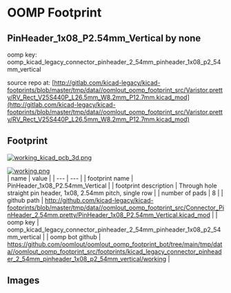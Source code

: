 # OOMP Footprint  
## PinHeader_1x08_P2.54mm_Vertical  by none  
  
oomp key: oomp_kicad_legacy_connector_pinheader_2_54mm_pinheader_1x08_p2_54mm_vertical  
  
source repo at: [http://gitlab.com/kicad-legacy/kicad-footprints/blob/master/tmp/data//oomlout_oomp_footprint_src/Varistor.pretty/RV_Rect_V25S440P_L26.5mm_W8.2mm_P12.7mm.kicad_mod](http://gitlab.com/kicad-legacy/kicad-footprints/blob/master/tmp/data//oomlout_oomp_footprint_src/Varistor.pretty/RV_Rect_V25S440P_L26.5mm_W8.2mm_P12.7mm.kicad_mod)  
## Footprint  
  
[![working_kicad_pcb_3d.png](working_kicad_pcb_3d_600.png)](working_kicad_pcb_3d.png)  
  
[![working.png](working_600.png)](working.png)  
| name | value | 
| --- | --- | 
| footprint name | PinHeader_1x08_P2.54mm_Vertical | 
| footprint description | Through hole straight pin header, 1x08, 2.54mm pitch, single row | 
| number of pads | 8 | 
| github path | http://github.com/kicad-legacy/kicad-footprints/blob/master/tmp/data//oomlout_oomp_footprint_src/Connector_PinHeader_2.54mm.pretty/PinHeader_1x08_P2.54mm_Vertical.kicad_mod | 
| oomp key | oomp_kicad_legacy_connector_pinheader_2_54mm_pinheader_1x08_p2_54mm_vertical | 
| oomp bot github | https://github.com/oomlout/oomlout_oomp_footprint_bot/tree/main/tmp/data//oomlout_oomp_footprint_src/footprints/kicad_legacy_connector_pinheader_2_54mm_pinheader_1x08_p2_54mm_vertical/working | 
## Images  
